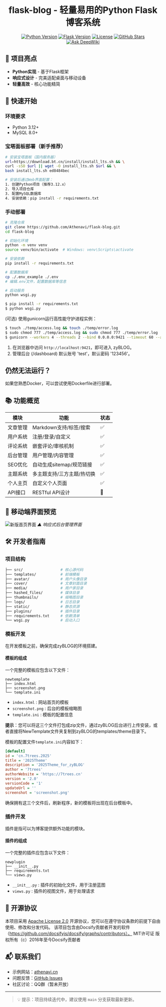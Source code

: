 <div align="center">
  <h1>flask-blog - 轻量易用的Python Flask博客系统</h1>

[![Python Version](https://img.shields.io/badge/python-3.12%2B-blue.svg)](https://www.python.org/)
[![Flask Version](https://img.shields.io/badge/flask-3.1.x-green.svg)](https://flask.palletsprojects.com/)
[![License](https://img.shields.io/badge/license-Apache%202.0-orange.svg)](./LICENSE)
[![GitHub Stars](https://img.shields.io/github/stars/Athenavi/flask-blog.svg?style=social)](https://github.com/Athenavi/flask-blog/stargazers)
[![Ask DeepWiki](https://deepwiki.com/badge.svg)](https://deepwiki.com/Athenavi/flask-blog)
</div>

## 🌟 项目亮点

- **Python实现** - 基于Flask框架
- **响应式设计** - 完美适配桌面与移动设备
- **轻量高效** - 核心功能精简

## 🚀 快速开始

### 环境要求

- Python 3.12+
- MySQL 8.0+

### 宝塔面板部署（新手推荐）

```bash
# 安装宝塔面板（国内服务器）
url=https://download.bt.cn/install/install_lts.sh && \
curl -sSO $url || wget -O install_lts.sh $url && \
bash install_lts.sh ed8484bec

# 安装后通过Web界面配置：
1. 创建Python项目（推荐3.12.x）
2. 导入项目仓库
3. 配置MySQL数据库
4. 安装依赖：pip install -r requirements.txt
```

### 手动部署

```bash
# 克隆仓库
git clone https://github.com/Athenavi/flask-blog.git
cd flask-blog

# 初始化环境
python -m venv venv
source venv/bin/activate  # Windows: venv\Scripts\activate

# 安装依赖
pip install -r requirements.txt

# 配置数据库
cp ./.env_example ./.env
# 编辑.env文件，配置数据库等信息

# 启动服务
python wsgi.py
```

```bash
$ pip install -r requirements.txt
$ python wsgi.py
```

(可选) 使用gunicorn运行高性能守护进程实例：

```bash
$ touch ./temp/access.log && touch ./temp/error.log
$ sudo chmod 777 ./temp/access.log && sudo chmod 777 ./temp/error.log
$ gunicorn --workers 4 --threads 2 --bind 0.0.0.0:9421 --timeout 60 --access-logfile ./temp/access.log --error-logfile ./temp/error.log --daemon src.app:app
```

1. 在浏览器中访问 `http://localhost:9421`，即可进入 zyBLOG。
2. 管理后台 (/dashboard) 默认账号 'test'，默认密码 '123456'。

## 仍然无法运行？

如果您熟悉Docker，可以尝试使用Dockerfile进行部署。

## 📚 功能概览

| 模块    | 功能               | 状态 |
|-------|------------------|----|
| 文章管理  | Markdown支持/标签/搜索 | ✅  |
| 用户系统  | 注册/登录/自定义        | ✅  |
| 评论系统  | 嵌套评论/审核机制        | ✅  |
| 后台管理  | 用户管理/内容管理        | ✅  |
| SEO优化 | 自动生成sitemap/规范链接 | ✅  |
| 主题系统  | 多主题支持/三方主题/热切换   | ✅  |
| 个人主页  | 自定义个人页面          | ✅  |
| API接口 | RESTful API设计    | 🚧 |

## 📸 移动端界面预览

![新版首页界面](https://7trees.cn/media/test/preview.png)
*▲ 响应式后台管理界面*

## 🛠️ 开发者指南

### 项目结构

```bash
├── src/                 # 核心源代码
├── templates/           # 前端模板
├── avatar/              # 用户头像目录
├── cover/               # 文章封面目录
├── media/               # 用户家目录
├── hashed_files/        # 媒体目录
├── thumbnails/          # 缩略图目录
├── logs/                # 日志目录
├── static/              # 静态资源
├── plugins/             # 插件目录
├── requirements.txt     # 依赖清单
└── wsgi.py              # 启动入口
```

### 模板开发

在开发模板之前，确保完成zyBLOG的环境搭建。

#### 模板的组成

一个完整的模板应包含以下文件：

```
newtemplate
├── index.html
├── screenshot.png
└── template.ini
```

- `index.html` : 网站首页的模板
- `screenshot.png` : 后台的模板缩略图
- `template.ini` : 模板的配置信息

**提示**：您可以将这三个文件打包成zip文件，通过zyBLOG后台进行上传安装，或者直接将NewTemplate文件夹复制到zyBLOG的templates/theme目录下。

模板的配置文件`template.ini`内容如下：

```ini
[default]
id = 'cn.7trees.2025'
title = '2025Theme'
description = '2025Theme_for_zyBLOG'
author = '7trees'
authorWebsite = 'https://7trees.cn'
version = '2.0'
versionCode = '1'
updateUrl = ''
screenshot = 'screenshot.png'
```

确保拥有这三个文件后，刷新程序，新的模板将出现在后台模板中。

### 插件开发

插件是指可以为博客提供额外功能的模块。

#### 插件的组成

一个完整的插件应包含以下文件：

```
newplugin
├── __init__.py
├── requirements.txt
└── views.py
```

- `__init__.py` : 插件的初始化文件，用于注册蓝图
- `views.py` : 插件的视图文件，用于处理请求

## 🤝 开源协议

本项目采用 [Apache License 2.0](./LICENSE) 开源协议，您可以在遵守协议条款的前提下自由使用、修改和分发代码。
该项目包含由Docsify贡献者开发的软件（https://github.com/docsifyjs/docsify/graphs/contributors）。
MIT许可证 版权所有（c）2016年至今Docsify贡献者

## 📬 联系我们

- 示例网站：[athenavi.cn](https://athenavi.cn)
- 问题反馈：[GitHub Issues](https://github.com/Athenavi/flask-blog/issues)
- 社区讨论：QQ群（暂未开放）

---

> 💡 提示：项目持续迭代中，建议使用 `main` 分支获取最新更新。

